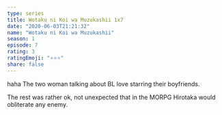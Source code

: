 ```yaml
---
type: series
title: Wotaku ni Koi wa Muzukashii 1x7
date: "2020-06-03T21:21:32"
name: "Wotaku ni Koi wa Muzukashii"
season: 1
episode: 7
rating: 3
ratingEmoji: "⭐️⭐️⭐️"
share: false
---
```


haha The two woman talking about BL love starring their boyfriends.

The rest was rather ok, not unexpected that in the MORPG Hirotaka would obliterate any enemy.
